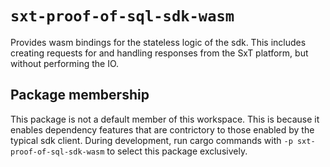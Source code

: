 # `sxt-proof-of-sql-sdk-wasm`
Provides wasm bindings for the stateless logic of the sdk.
This includes creating requests for and handling responses from the SxT platform, but without performing the IO.

## Package membership
This package is not a default member of this workspace.
This is because it enables dependency features that are contrictory to those enabled by the typical sdk client.
During development, run cargo commands with `-p sxt-proof-of-sql-sdk-wasm` to select this package exclusively.
